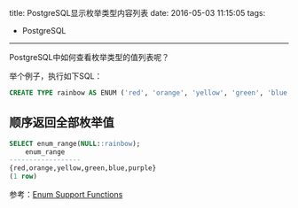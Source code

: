 title: PostgreSQL显示枚举类型内容列表
date: 2016-05-03 11:15:05
tags:
- PostgreSQL
---

PostgreSQL中如何查看枚举类型的值列表呢？

举个例子，执行如下SQL：
```sql
CREATE TYPE rainbow AS ENUM ('red', 'orange', 'yellow', 'green', 'blue', 'purple');
```

## 顺序返回全部枚举值
```sql
SELECT enum_range(NULL::rainbow);
    enum_range
------------------
{red,orange,yellow,green,blue,purple}
(1 row)
```

参考：[Enum Support Functions](http://www.postgresql.org/docs/9.5/interactive/functions-enum.html)
